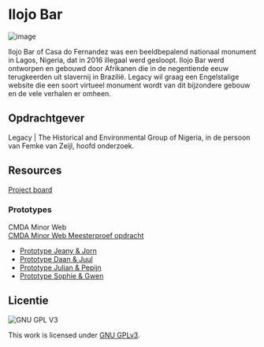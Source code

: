 # Ilojo Bar

![image](https://user-images.githubusercontent.com/1061632/189078690-0e8fd3db-7ad4-4494-a915-d0528edb465e.png)

Ilojo Bar of Casa do Fernandez was een beeldbepalend nationaal monument in Lagos, Nigeria, dat in 2016 illegaal werd gesloopt. Ilojo Bar werd ontworpen en gebouwd door Afrikanen die in de negentiende eeuw terugkeerden uit slavernij in Brazilië. Legacy wil graag een Engelstalige website die een soort virtueel monument wordt van dit bijzondere gebouw en de vele verhalen er omheen.


## Opdrachtgever
Legacy | The Historical and Environmental Group of Nigeria, in de persoon van Femke van Zeijl, hoofd onderzoek.

## Resources

[Project board](https://github.com/orgs/fdnd-agency/projects/2)

### Prototypes
CMDA Minor Web  
[CMDA Minor Web Meesterproef opdracht](https://github.com/cmda-minor-web-cases/ilojo-bar) 

* [Prototype Jeany & Jorn](https://github.com/jornveltrop/ilojo-bar)    
* [Prototype Daan & Juul](https://github.com/DaanKetelaars/ilojo-bar/wiki)    
* [Prototype Julian & Pepijn](https://github.com/juliandecloe/ilojo-bar)  
* [Prototype Sophie & Gwen](https://github.com/Sophievanderburg/ilojo-bar)  


## Licentie

![GNU GPL V3](https://www.gnu.org/graphics/gplv3-127x51.png)

This work is licensed under [GNU GPLv3](./LICENSE).
